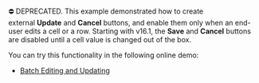 ⛔ DEPRECATED. This example demonstrated how to create external **Update** and **Cancel** buttons, and enable them only when an end-user edits a cell or a row. Starting with v16.1, the **Save** and **Cancel** buttons are disabled until a cell value is changed out of the box.

You can try this functionality in the following online demo:

- <a href="https://demos.devexpress.com/ASPxGridViewDemos/GridEditing/BatchEditing.aspx">Batch Editing and Updating</a>
